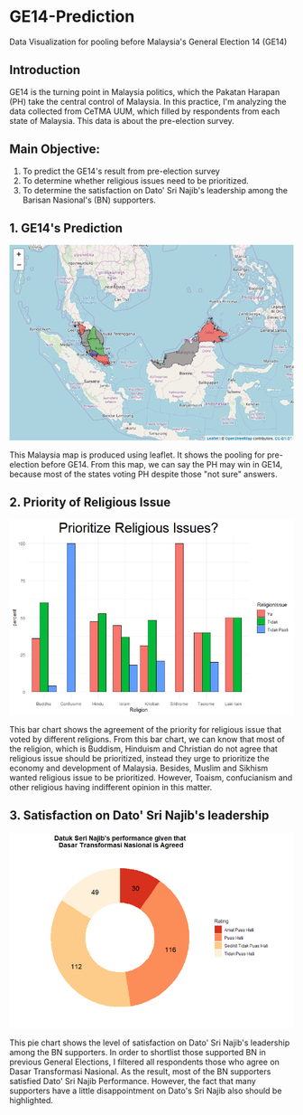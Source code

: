 # GE14-Prediction

Data Visualization for pooling before Malaysia's General Election 14 (GE14)  

## Introduction
GE14 is the turning point in Malaysia politics, which the Pakatan Harapan (PH) take the central control of Malaysia. In this practice, I'm analyzing the data collected from CeTMA UUM, which filled by respondents from each state of Malaysia. This data is about the pre-election survey.

## Main Objective:
1. To predict the GE14's result from pre-election survey
2. To determine whether religious issues need to be prioritized.
3. To determine the satisfaction on Dato' Sri Najib's leadership among the Barisan Nasional's (BN) supporters.

## 1. GE14's Prediction
<img src="Rplot.png" alt="Map" />

This Malaysia map is produced using leaflet. It shows the pooling for pre-election before GE14. From this map, we can say the PH may win in GE14, because most of the states voting PH despite those "not sure" answers.

## 2. Priority of Religious Issue
<img src="Bar plot.png" alt="Bar plot" />

This bar chart shows the agreement of the priority for religious issue that voted by different religions. From this bar chart, we can know that most of the religion, which is Buddism, Hinduism and Christian do not agree that religious issue should be prioritized, instead they urge to prioritize the economy and development of Malaysia. Besides, Muslim and Sikhism wanted religious issue to be prioritized. However, Toaism, confucianism and other religious having indifferent opinion in this matter.

## 3. Satisfaction on Dato' Sri Najib's leadership
<img src="Pie chart.png" alt="Pie Chart" />

This pie chart shows the level of satisfaction on Dato' Sri Najib's leadership among the BN supporters. In order to shortlist those supported BN in previous General Elections, I filtered all respondents those who agree on Dasar Transformasi Nasional. As the result, most of the BN supporters satisfied Dato' Sri Najib Performance. However, the fact that many supporters have a little disappointment on Dato's Sri Najib also should be highlighted.
